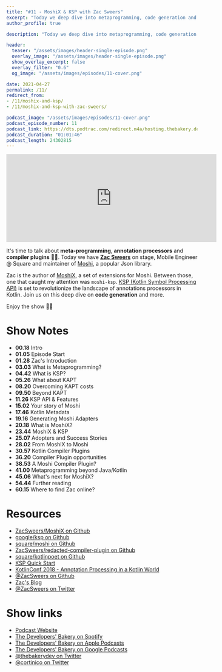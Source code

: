 ```yaml
---
title: "#11 - MoshiX & KSP with Zac Sweers"
excerpt: "Today we deep dive into metaprogramming, code generation and compiler plugins with Zac Sweers, talking about his experience with MoshiX and KSP"
author_profile: true

description: "Today we deep dive into metaprogramming, code generation and compiler plugins with Zac Sweers, talking about his experience with MoshiX and KSP"

header:
  teaser: "/assets/images/header-single-episode.png"
  overlay_image: "/assets/images/header-single-episode.png"
  show_overlay_excerpt: false
  overlay_filter: "0.6"
  og_image: "/assets/images/episodes/11-cover.png"

date: 2021-04-27
permalink: /11/
redirect_from:
- /11/moshix-and-ksp/
- /11/moshix-and-ksp-with-zac-sweers/

podcast_image: "/assets/images/episodes/11-cover.png"
podcast_episode_number: 11
podcast_link: https://dts.podtrac.com/redirect.m4a/hosting.thebakery.dev/11-thedevelopersbakery-moshix-and-ksp.m4a
podcast_duration: "01:01:46"
podcast_length: 24302815
---
```


<iframe src="https://open.spotify.com/embed-podcast/show/4jV6Yoz7D38sZJlYMzJm3k" width="110%" height="232" frameborder="0" allowtransparency="true" allow="encrypted-media"></iframe>

It's time to talk about **meta-programming**, **annotation processors** and **compiler plugins** 🧙‍♂️. Today we have [**Zac Sweers**](https://twitter.com/ZacSweers) on stage, Mobile Engineer @ Square and maintainer of [Moshi](https://github.com/square/moshi), a popular Json library.

Zac is the author of [MoshiX](https://github.com/ZacSweers/MoshiX), a set of extensions for Moshi. Between those, one that caught my attention was `moshi-ksp`. [KSP (Kotlin Symbol Processing API)]((https://github.com/google/ksp)) is set to revolutionize the landscape of annotations processors in Kotlin. Join us on this deep dive on **code generation** and more.

Enjoy the show 👨‍🍳

# Show Notes

- **00.18** Intro
- **01.05** Episode Start
- **01.28** Zac's Introduction
- **03.03** What is Metaprogramming?
- **04.42** What is KSP?
- **05.26** What about KAPT
- **08.20** Overcoming KAPT costs
- **09.50** Beyond KAPT
- **11.26** KSP API & Features
- **15.02** Your story of Moshi
- **17.46** Kotlin Metadata
- **19.16** Generating Moshi Adapters
- **20.18** What is MoshiX?
- **23.44** MoshiX & KSP
- **25.07** Adopters and Success Stories
- **28.02** From MoshiX to Moshi
- **30.57** Kotlin Compiler Plugins
- **36.20** Compiler Plugin opportunities
- **38.53** A Moshi Compiler Plugin?
- **41.00** Metaprogramming beyond Java/Kotlin
- **45.06** What's next for MoshiX?
- **54.44** Further reading
- **60.15** Where to find Zac online?

# Resources

* <i class="fab fa-github"></i> [ZacSweers/MoshiX on Github](https://github.com/ZacSweers/MoshiX)
* <i class="fab fa-github"></i> [google/ksp on Github](https://github.com/google/ksp)
* <i class="fab fa-github"></i> [square/moshi on Github](https://github.com/square/moshi)
* <i class="fab fa-github"></i> [ZacSweers/redacted-compiler-plugin on Github](https://github.com/ZacSweers/redacted-compiler-plugin)
* <i class="fab fa-github"></i> [square/kotlinpoet on Github](https://github.com/square/kotlinpoet)
* <i class="fas fa-link"></i> [KSP Quick Start](https://github.com/google/ksp/blob/master/docs/quickstart.md)
* <i class="fab fa-youtube"></i> [KotlinConf 2018 - Annotation Processing in a Kotlin World](https://youtu.be/a2RoLFzrFG0)
* <i class="fab fa-github"></i> [@ZacSweers on Github](https://github.com/ZacSweers)
* <i class="fas fa-link"></i> [Zac's Blog](https://www.zacsweers.dev/)
* <i class="fab fa-twitter"></i> [@ZacSweers on Twitter](https://twitter.com/ZacSweers)

# Show links

* <i class="fas fa-link"></i> [Podcast Website](https://thebakery.dev)
* <i class="fab fa-spotify"></i> [The Developers' Bakery on Spotify](https://open.spotify.com/show/4jV6Yoz7D38sZJlYMzJm3k?si=AL3ske_0R_CKlEScMhYhug)
* <i class="fas fa-podcast"></i> [The Developers' Bakery on Apple Podcasts](https://podcasts.apple.com/us/podcast/the-developers-bakery/id1542849034)
* <i class="fab fa-google-play"></i> [The Developers' Bakery on Google Podcasts](https://podcasts.google.com/feed/aHR0cHM6Ly90aGViYWtlcnkuZGV2L3BvZGNhc3QueG1s)
* <i class="fab fa-twitter"></i> [@thebakerydev on Twitter](https://twitter.com/thebakerydev)
* <i class="fab fa-twitter"></i> [@cortinico on Twitter](https://twitter.com/cortinico)
